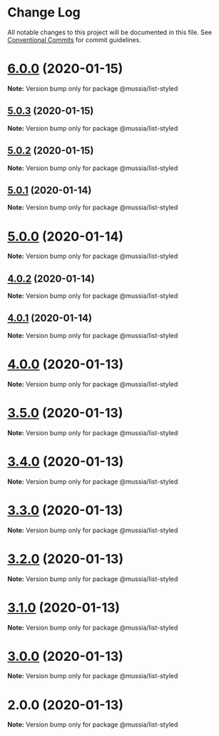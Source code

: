 # Change Log

All notable changes to this project will be documented in this file.
See [Conventional Commits](https://conventionalcommits.org) for commit guidelines.

# [6.0.0](https://github.com/yurikrupnik/mussia3/compare/@mussia/list-styled@5.0.3...@mussia/list-styled@6.0.0) (2020-01-15)

**Note:** Version bump only for package @mussia/list-styled





## [5.0.3](https://github.com/yurikrupnik/mussia3/compare/@mussia/list-styled@5.0.2...@mussia/list-styled@5.0.3) (2020-01-15)

**Note:** Version bump only for package @mussia/list-styled





## [5.0.2](https://github.com/yurikrupnik/mussia3/compare/@mussia/list-styled@5.0.1...@mussia/list-styled@5.0.2) (2020-01-15)

**Note:** Version bump only for package @mussia/list-styled





## [5.0.1](https://github.com/yurikrupnik/mussia3/compare/@mussia/list-styled@5.0.0...@mussia/list-styled@5.0.1) (2020-01-14)

**Note:** Version bump only for package @mussia/list-styled





# [5.0.0](https://github.com/yurikrupnik/mussia3/compare/@mussia/list-styled@4.0.2...@mussia/list-styled@5.0.0) (2020-01-14)

**Note:** Version bump only for package @mussia/list-styled





## [4.0.2](https://github.com/yurikrupnik/mussia3/compare/@mussia/list-styled@4.0.1...@mussia/list-styled@4.0.2) (2020-01-14)

**Note:** Version bump only for package @mussia/list-styled





## [4.0.1](https://github.com/yurikrupnik/mussia3/compare/@mussia/list-styled@4.0.0...@mussia/list-styled@4.0.1) (2020-01-14)

**Note:** Version bump only for package @mussia/list-styled





# [4.0.0](https://github.com/yurikrupnik/mussia3/compare/@mussia/list-styled@3.5.0...@mussia/list-styled@4.0.0) (2020-01-13)

**Note:** Version bump only for package @mussia/list-styled





# [3.5.0](https://github.com/yurikrupnik/mussia3/compare/@mussia/list-styled@3.4.0...@mussia/list-styled@3.5.0) (2020-01-13)

**Note:** Version bump only for package @mussia/list-styled





# [3.4.0](https://github.com/yurikrupnik/mussia3/compare/@mussia/list-styled@3.3.0...@mussia/list-styled@3.4.0) (2020-01-13)

**Note:** Version bump only for package @mussia/list-styled





# [3.3.0](https://github.com/yurikrupnik/mussia3/compare/@mussia/list-styled@3.2.0...@mussia/list-styled@3.3.0) (2020-01-13)

**Note:** Version bump only for package @mussia/list-styled





# [3.2.0](https://github.com/yurikrupnik/mussia3/compare/@mussia/list-styled@3.1.0...@mussia/list-styled@3.2.0) (2020-01-13)

**Note:** Version bump only for package @mussia/list-styled





# [3.1.0](https://github.com/yurikrupnik/mussia3/compare/@mussia/list-styled@3.0.0...@mussia/list-styled@3.1.0) (2020-01-13)

**Note:** Version bump only for package @mussia/list-styled





# [3.0.0](https://github.com/yurikrupnik/mussia3/compare/@mussia/list-styled@2.0.0...@mussia/list-styled@3.0.0) (2020-01-13)

**Note:** Version bump only for package @mussia/list-styled





# 2.0.0 (2020-01-13)

**Note:** Version bump only for package @mussia/list-styled
